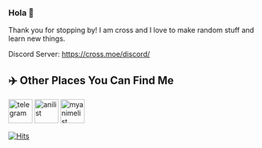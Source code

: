 ### Hola 👋

Thank you for stopping by! I am cross and I love to make random stuff and learn new things.

Discord Server: https://cross.moe/discord/

## ✈️ Other Places You Can Find Me
[<img src="https://telegram.org/img/t_logo.svg" alt="telegram" width="48">](https://t.me/crossdotmoe)
[<img src="https://anilist.co/img/icons/icon.svg" alt="anilist" width="48">](https://anilist.co/user/crossdotmoe/)
[<img src="https://image.myanimelist.net/ui/OK6W_koKDTOqqqLDbIoPAiC8a86sHufn_jOI-JGtoCQ" alt="myanimelist" width="48">](https://myanimelist.net/profile/crossdotmoe)

[![Hits](https://hits.seeyoufarm.com/api/count/incr/badge.svg?url=https%3A%2F%2Fgithub.com%2Fcrossface001&count_bg=%2379C83D&title_bg=%23555555&icon=&icon_color=%23E7E7E7&title=hits&edge_flat=false)](https://hits.seeyoufarm.com)
